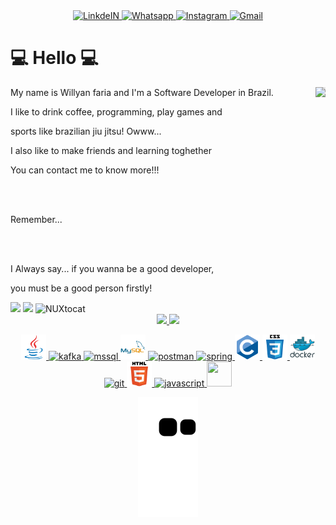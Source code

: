 <div dir="auto" align="center">
<a target="_blank" href="https://www.linkedin.com/in/fariawillyan/">  
  <img align="auto" alt="LinkdeIN" width="22px" src="https://img.icons8.com/fluency/50/000000/linkedin.png"/>
</a>

<a target="_blank" href="https://api.whatsapp.com/send?phone=5535997144407">
  <img align="auto" alt="Whatsapp" width="22px" src="https://img.icons8.com/color/48/000000/whatsapp--v3.png"/>
</a>
                                                                                                                      
<a target="_blank" href="https://www.instagram.com/fariawillyan/">
  <img align="auto" alt="Instagram" width="22px"  src="https://img.icons8.com/fluency/48/000000/instagram-new.png"/>
</a>

<a target="_blank" href="mailto:fariawillyan@gmail.com">
  <img align="auto" alt="Gmail" width="22px" src="https://img.icons8.com/color/48/000000/gmail-login.png"/>
</a>

</div>

<div>
                                                                                                               
# 💻 Hello 💻 
<img align="right" style="display: block;-webkit-user-select: none;margin: auto;background-color: hsl(0, 0%, 90%);" src="https://raw.githubusercontent.com/Adam-pw/Adam-pw/main/animation_500_kxa883sd.gif"> 
<div dir="auto" align="left">
   <p>My name is Willyan faria and I'm a Software Developer in Brazil.</p>
   <p>I like to drink coffee, programming, play games and</p>
   <p>sports like brazilian jiu jitsu! Owww...</p>   
   <p>I also like to make friends and learning toghether</p>
   <p>You can contact me to know more!!!</p>
   
   <br></br>
   
   <p>Remember...</p>
   
   <br></br>
   
   <p> I Always say... if you wanna be a good developer,</p>
   <p>you must be a good person firstly!</p>  
   
<img src="https://octodex.github.com/images/daftpunktocat-guy.gif" style="max-width: 100%;" height="150em">
<img src="https://octodex.github.com/images/daftpunktocat-thomas.gif" style="max-width: 100%;" height="150em" />

<img class="d-block width-fit height-auto mx-auto rounded-1" src="/images/NUX_Octodex.gif" alt="NUXtocat">

</div>
   




<div dir="auto" align="center">
 
 <a href="https://github.com/Fariawillyan">
 <img src="https://github-readme-stats.vercel.app/api?username=Fariawillyan&amp;show_icons=true&amp;theme=dark&amp;include_all_commits=true&amp;count_private=true" style="max-width: 100%;" height="180em">
<img src="https://github-readme-stats.vercel.app/api/top-langs/?username=Fariawillyan&amp;layout=compact&amp;langs_count=7&amp;theme=dark" style="max-width: 100%;" height="180em">
  
 </a></div>




                                                                                                               
<div dir="auto" align="center">  
  
 <a href="https://www.java.com" rel="nofollow"> <img src="https://raw.githubusercontent.com/devicons/devicon/master/icons/java/java-original.svg" alt="java" style="max-width: 100%;" width="40" height="40"> </a>    <a href="https://kafka.apache.org/" rel="nofollow"> <img src="https://camo.githubusercontent.com/b9d9be4825c5a5e8319f2a3e0624afe8b3dc76f81745c1b947561431c3ce3387/68747470733a2f2f7777772e766563746f726c6f676f2e7a6f6e652f6c6f676f732f6170616368655f6b61666b612f6170616368655f6b61666b612d69636f6e2e737667" alt="kafka" data-canonical-src="https://www.vectorlogo.zone/logos/apache_kafka/apache_kafka-icon.svg" style="max-width: 100%;" width="40" height="40"> </a>  <a href="https://www.postgresql.org/docs/" rel="nofollow"> <img src="https://img.icons8.com/color/48/000000/postgreesql.png" alt="mssql" data-canonical-src="https://www.svgrepo.com/show/303229/microsoft-sql-server-logo.svg" style="max-width: 100%;" width="40" height="40"> </a>  <a href="https://www.mysql.com/" rel="nofollow"> <img src="https://raw.githubusercontent.com/devicons/devicon/master/icons/mysql/mysql-original-wordmark.svg" alt="mysql" style="max-width: 100%;" width="40" height="40"> </a>   <a href="https://postman.com" rel="nofollow"> <img src="https://camo.githubusercontent.com/93b32389bf746009ca2370de7fe06c3b5146f4c99d99df65994f9ced0ba41685/68747470733a2f2f7777772e766563746f726c6f676f2e7a6f6e652f6c6f676f732f676574706f73746d616e2f676574706f73746d616e2d69636f6e2e737667" alt="postman" data-canonical-src="https://www.vectorlogo.zone/logos/getpostman/getpostman-icon.svg" style="max-width: 100%;" width="40" height="40"> </a>   <a href="https://spring.io/" rel="nofollow"> <img src="https://camo.githubusercontent.com/4545b55c7771bbd175235c80b518dcbbf2f6ee0b984a51ad9363cba8cb70e67c/68747470733a2f2f7777772e766563746f726c6f676f2e7a6f6e652f6c6f676f732f737072696e67696f2f737072696e67696f2d69636f6e2e737667" alt="spring" data-canonical-src="https://www.vectorlogo.zone/logos/springio/springio-icon.svg" style="max-width: 100%;" width="40" height="40"> </a>  <a href="https://docs.microsoft.com/pt-br/cpp/c-language/?view=msvc-170" rel="nofollow"> <img src="https://raw.githubusercontent.com/devicons/devicon/master/icons/c/c-original.svg" alt="c" style="max-width: 100%;" width="40" height="40"> </a> <a href="https://www.w3schools.com/css/" rel="nofollow"> <img src="https://raw.githubusercontent.com/devicons/devicon/master/icons/css3/css3-original-wordmark.svg" alt="css3" style="max-width: 100%;" width="40" height="40"> </a>  <a href="https://www.docker.com/" rel="nofollow">  <img src="https://raw.githubusercontent.com/devicons/devicon/master/icons/docker/docker-original-wordmark.svg" alt="docker" style="max-width: 100%;" width="40" height="40"></a>    <a href="https://git-scm.com/" rel="nofollow"> <img src="https://camo.githubusercontent.com/fbfcb9e3dc648adc93bef37c718db16c52f617ad055a26de6dc3c21865c3321d/68747470733a2f2f7777772e766563746f726c6f676f2e7a6f6e652f6c6f676f732f6769742d73636d2f6769742d73636d2d69636f6e2e737667" alt="git" data-canonical-src="https://www.vectorlogo.zone/logos/git-scm/git-scm-icon.svg" style="max-width: 100%;" width="40" height="40"> </a>   <a href="https://www.w3.org/html/" rel="nofollow"> <img src="https://raw.githubusercontent.com/devicons/devicon/master/icons/html5/html5-original-wordmark.svg" alt="html5" style="max-width: 100%;" width="40" height="40"> <!-- COMENTADO </a>  <a href="https://developer.mozilla.org/en-US/docs/Web/JavaScript" rel="nofollow"> <img src="https://raw.githubusercontent.com/devicons/devicon/master/icons/javascript/javascript-original.svg" alt="javascript" style="max-width: 100%;" width="40" height="40"> </a> --> </a>  <a href="https://docs.github.com/pt" rel="nofollow"> <img src="https://img.icons8.com/plasticine/100/000000/github.png" alt="javascript" style="max-width: 100%;" width="40" height="40"/> </a> </a>  <a href="https://cloud.google.com/architecture/microservices-architecture-introduction?hl=pt-br"> <img src="https://img.icons8.com/external-soft-fill-juicy-fish/60/000000/external-microservice-microservices-soft-fill-soft-fill-juicy-fish.png" style="max-width: 100%;" width="40" height="40"/> </a>
 
 
 
 
 
  
 <p dir="auto"><a target="_blank" rel="noopener noreferrer" href="https://github.com/Fariawillyan/Fariawillyan/blob/output/github-contribution-grid-snake.svg"><img src="https://github.com/Fariawillyan/Fariawillyan/raw/output/github-contribution-grid-snake.svg" alt="Snake animation" style="max-width: 100%;"></a></p>


<!---
Fariawillyan/Fariawillyan is a ✨ Developer ✨ repository because its `README.md` (this file) appears on your GitHub profile.
You can click the Preview link to take a look at your changes.
--->

